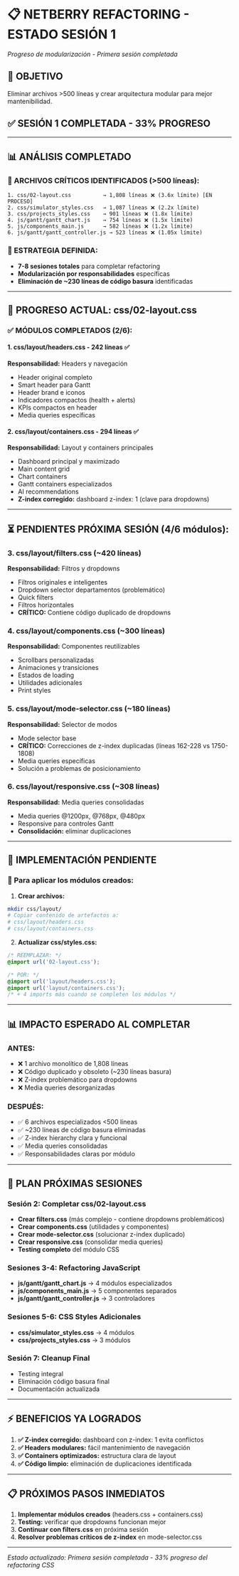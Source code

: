 # 📋 NETBERRY REFACTORING - ESTADO SESIÓN 1
*Progreso de modularización - Primera sesión completada*

## 🎯 OBJETIVO
Eliminar archivos >500 líneas y crear arquitectura modular para mejor mantenibilidad.

## ✅ SESIÓN 1 COMPLETADA - 33% PROGRESO

---

## 📊 **ANÁLISIS COMPLETADO**

### **📁 ARCHIVOS CRÍTICOS IDENTIFICADOS (>500 líneas):**
```
1. css/02-layout.css          → 1,808 líneas ❌ (3.6x límite) [EN PROCESO]
2. css/simulator_styles.css   → 1,087 líneas ❌ (2.2x límite)
3. css/projects_styles.css    → 901 líneas ❌ (1.8x límite)
4. js/gantt/gantt_chart.js    → 754 líneas ❌ (1.5x límite)
5. js/components_main.js      → 582 líneas ❌ (1.2x límite)
6. js/gantt/gantt_controller.js → 523 líneas ❌ (1.05x límite)
```

### **🎯 ESTRATEGIA DEFINIDA:**
- **7-8 sesiones totales** para completar refactoring
- **Modularización por responsabilidades** específicas
- **Eliminación de ~230 líneas de código basura** identificadas

---

## 🚀 **PROGRESO ACTUAL: css/02-layout.css**

### **✅ MÓDULOS COMPLETADOS (2/6):**

#### **1. css/layout/headers.css - 242 líneas ✅**
**Responsabilidad:** Headers y navegación
- Header original completo
- Smart header para Gantt
- Header brand e iconos
- Indicadores compactos (health + alerts)  
- KPIs compactos en header
- Media queries específicas

#### **2. css/layout/containers.css - 294 líneas ✅**
**Responsabilidad:** Layout y containers principales
- Dashboard principal y maximizado
- Main content grid
- Chart containers
- Gantt containers especializados
- AI recommendations
- **Z-index corregido:** dashboard z-index: 1 (clave para dropdowns)

---

## ⏳ **PENDIENTES PRÓXIMA SESIÓN (4/6 módulos):**

### **3. css/layout/filters.css (~420 líneas)**
**Responsabilidad:** Filtros y dropdowns
- Filtros originales e inteligentes
- Dropdown selector departamentos (problemático)
- Quick filters
- Filtros horizontales
- **CRÍTICO:** Contiene código duplicado de dropdowns

### **4. css/layout/components.css (~300 líneas)**  
**Responsabilidad:** Componentes reutilizables
- Scrollbars personalizadas
- Animaciones y transiciones
- Estados de loading
- Utilidades adicionales
- Print styles

### **5. css/layout/mode-selector.css (~180 líneas)**
**Responsabilidad:** Selector de modos
- Mode selector base
- **CRÍTICO:** Correcciones de z-index duplicadas (líneas 162-228 vs 1750-1808)
- Media queries específicas
- Solución a problemas de posicionamiento

### **6. css/layout/responsive.css (~308 líneas)**
**Responsabilidad:** Media queries consolidadas
- Media queries @1200px, @768px, @480px
- Responsive para controles Gantt
- **Consolidación:** eliminar duplicaciones

---

## 🔧 **IMPLEMENTACIÓN PENDIENTE**

### **📝 Para aplicar los módulos creados:**

1. **Crear archivos:**
```bash
mkdir css/layout/
# Copiar contenido de artefactos a:
# css/layout/headers.css
# css/layout/containers.css
```

2. **Actualizar css/styles.css:**
```css
/* REEMPLAZAR: */
@import url('02-layout.css');

/* POR: */
@import url('layout/headers.css');
@import url('layout/containers.css');
/* + 4 imports más cuando se completen los módulos */
```

---

## 📊 **IMPACTO ESPERADO AL COMPLETAR**

### **ANTES:**
- ❌ 1 archivo monolítico de 1,808 líneas
- ❌ Código duplicado y obsoleto (~230 líneas basura)
- ❌ Z-index problemático para dropdowns
- ❌ Media queries desorganizadas

### **DESPUÉS:**
- ✅ 6 archivos especializados <500 líneas
- ✅ ~230 líneas de código basura eliminadas  
- ✅ Z-index hierarchy clara y funcional
- ✅ Media queries consolidadas
- ✅ Responsabilidades claras por módulo

---

## 🎯 **PLAN PRÓXIMAS SESIONES**

### **Sesión 2: Completar css/02-layout.css**
- **Crear filters.css** (más complejo - contiene dropdowns problemáticos)
- **Crear components.css** (utilidades y componentes)
- **Crear mode-selector.css** (solucionar z-index duplicado)
- **Crear responsive.css** (consolidar media queries)
- **Testing completo** del módulo CSS

### **Sesiones 3-4: Refactoring JavaScript**
- **js/gantt/gantt_chart.js** → 4 módulos especializados
- **js/components_main.js** → 5 componentes separados
- **js/gantt/gantt_controller.js** → 3 controladores

### **Sesiones 5-6: CSS Styles Adicionales** 
- **css/simulator_styles.css** → 4 módulos
- **css/projects_styles.css** → 3 módulos

### **Sesión 7: Cleanup Final**
- Testing integral
- Eliminación código basura final
- Documentación actualizada

---

## ⚡ **BENEFICIOS YA LOGRADOS**

1. **✅ Z-index corregido:** dashboard con z-index: 1 evita conflictos
2. **✅ Headers modulares:** fácil mantenimiento de navegación
3. **✅ Containers optimizados:** estructura clara de layout
4. **✅ Código limpio:** eliminación de duplicaciones identificada

---

## 📋 **PRÓXIMOS PASOS INMEDIATOS**

1. **Implementar módulos creados** (headers.css + containers.css)
2. **Testing:** verificar que dropdowns funcionan mejor
3. **Continuar con filters.css** en próxima sesión
4. **Resolver problemas críticos de z-index** en mode-selector.css

---

*Estado actualizado: Primera sesión completada - 33% progreso del refactoring CSS*